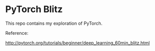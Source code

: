 # PyTorch Blitz

This repo contains my exploration of PyTorch.


Reference:

http://pytorch.org/tutorials/beginner/deep_learning_60min_blitz.html
